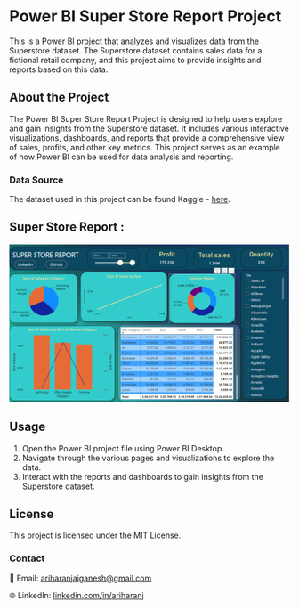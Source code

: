 # Power BI Super Store Report Project

This is a Power BI project that analyzes and visualizes data from the Superstore dataset. The Superstore dataset contains sales data for a fictional retail company, and this project aims to provide insights and reports based on this data.

## About the Project

The Power BI Super Store Report Project is designed to help users explore and gain insights from the Superstore dataset. It includes various interactive visualizations, dashboards, and reports that provide a comprehensive view of sales, profits, and other key metrics. This project serves as an example of how Power BI can be used for data analysis and reporting.

### Data Source

The dataset used in this project can be found Kaggle - [here](https://www.kaggle.com/datasets/ishanshrivastava28/superstore-sales). 

## Super Store Report  :

![PhonePe Design](https://github.com/Ariharanjaiganesh/Power-BI-Projects/blob/main/Super%20Store%20Report/report%20iamge.png)

## Usage

1. Open the Power BI project file using Power BI Desktop.
2. Navigate through the various pages and visualizations to explore the data.
3. Interact with the reports and dashboards to gain insights from the Superstore dataset.

## License

This project is licensed under the MIT License.

### Contact

📧 Email: ariharanjaiganesh@gmail.com 

🌐 LinkedIn: [linkedin.com/in/ariharanj](https://www.linkedin.com/in/ariharanj/)


